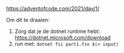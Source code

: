https://adventofcode.com/2021/day/1/

Om dit te draaien:
1. Zorg dat je de dotnet runtime hebt: https://dotnet.microsoft.com/download
2. run met: `dotnet fsi part1.fsx $(< input)`